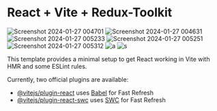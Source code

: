 # React + Vite + Redux-Toolkit

![Screenshot 2024-01-27 004701](https://github.com/Tiran-Jayasekara/countryComparison/assets/70306643/5c99391f-a4bc-49f3-8201-b265d6e2214b)
![Screenshot 2024-01-27 004631](https://github.com/Tiran-Jayasekara/countryComparison/assets/70306643/26d54a07-1cfd-4450-a4df-ddd8378644fb)
![Screenshot 2024-01-27 005233](https://github.com/Tiran-Jayasekara/countryComparison/assets/70306643/8f69002a-df28-4afd-8a07-5c56581b3a3f)
![Screenshot 2024-01-27 005251](https://github.com/Tiran-Jayasekara/countryComparison/assets/70306643/5aab9240-93bc-44ca-80ea-e6fb08fc77bb)
![Screenshot 2024-01-27 005312](https://github.com/Tiran-Jayasekara/countryComparison/assets/70306643/5405627f-5962-4538-887e-ae0d92352cc8)
![a](https://github.com/Tiran-Jayasekara/countryComparison/assets/70306643/acf8e424-2ea4-4a0c-8a46-648d54651a64)
![s](https://github.com/Tiran-Jayasekara/countryComparison/assets/70306643/f308042f-db9b-4317-8b21-c00f79839b39)





This template provides a minimal setup to get React working in Vite with HMR and some ESLint rules.

Currently, two official plugins are available:

- [@vitejs/plugin-react](https://github.com/vitejs/vite-plugin-react/blob/main/packages/plugin-react/README.md) uses [Babel](https://babeljs.io/) for Fast Refresh
- [@vitejs/plugin-react-swc](https://github.com/vitejs/vite-plugin-react-swc) uses [SWC](https://swc.rs/) for Fast Refresh
